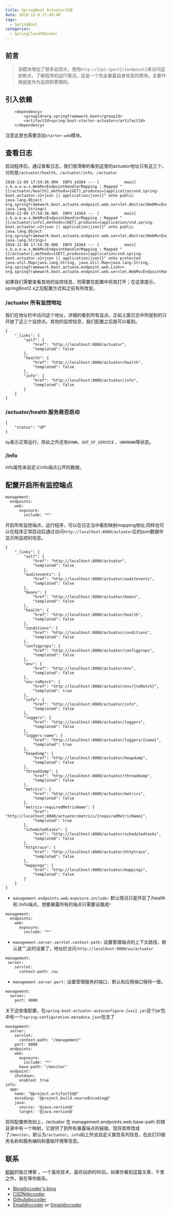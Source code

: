 ```yaml
---
title: SpringBoot Actuator介绍
date: 2018-12-9 17:48:48
tags:
  - SpringBoot
categories: 
  - SpringCloud与Docker
---
```


## 前言

> 该模块增加了很多监控点，使用`http://{ip}:{port}/{endpoint}`来访问这些断点，了解程序的运行情况。这是一个完全暴露自身信息的模块，主要作用就是作为监控和管理的。


## 引入依赖

```
    <dependency>
        <groupId>org.springframework.boot</groupId>
        <artifactId>spring-boot-starter-actuator</artifactId>
    </dependency>
```
注意这里也需要添加`starter-web`模块。

## 查看日志

启动程序后，通过查看日志，我们很清晰的看到这里的actuator地址只有这三个。分别是`/actuator/health`、`/actuator/info`、`/actuator`

```
2018-12-09 17:54:36.904  INFO 14364 --- [           main] s.b.a.e.w.s.WebMvcEndpointHandlerMapping : Mapped "{[/actuator/health],methods=[GET],produces=[application/vnd.spring-boot.actuator.v2+json || application/json]}" onto public java.lang.Object org.springframework.boot.actuate.endpoint.web.servlet.AbstractWebMvcEndpointHandlerMapping$OperationHandler.handle(javax.servlet.http.HttpServletRequest,java.util.Map<java.lang.String, java.lang.String>)
2018-12-09 17:54:36.905  INFO 14364 --- [           main] s.b.a.e.w.s.WebMvcEndpointHandlerMapping : Mapped "{[/actuator/info],methods=[GET],produces=[application/vnd.spring-boot.actuator.v2+json || application/json]}" onto public java.lang.Object org.springframework.boot.actuate.endpoint.web.servlet.AbstractWebMvcEndpointHandlerMapping$OperationHandler.handle(javax.servlet.http.HttpServletRequest,java.util.Map<java.lang.String, java.lang.String>)
2018-12-09 17:54:36.906  INFO 14364 --- [           main] s.b.a.e.w.s.WebMvcEndpointHandlerMapping : Mapped "{[/actuator],methods=[GET],produces=[application/vnd.spring-boot.actuator.v2+json || application/json]}" onto protected java.util.Map<java.lang.String, java.util.Map<java.lang.String, org.springframework.boot.actuate.endpoint.web.Link>> org.springframework.boot.actuate.endpoint.web.servlet.WebMvcEndpointHandlerMapping.links(javax.servlet.http.HttpServletRequest,javax.servlet.http.HttpServletResponse)

```
 如果我们需要查看其他的监控信息，则需要在配置中将其打开；在这里提示，springBoot2.x之后配置方式和之前有所改变。

### /actuator 所有监控地址

我们在地址栏中访问这个地址，详细的看到所有监点。正如上面日志中所提到的只开放了这三个监控点。其他的监控信息，我们配置之后就可以看到。
```
{
    "_links": {
        "self": {
            "href": "http://localhost:8080/actuator",
            "templated": false
        },
        "health": {
            "href": "http://localhost:8080/actuator/health",
            "templated": false
        },
        "info": {
            "href": "http://localhost:8080/actuator/info",
            "templated": false
        }
    }
}
```

### /actuator/health 服务是否启动

```
{
    "status": "UP"
}
```
`Up`表示正常运行，除此之外还有`DOWN`、`OUT_OF_SERVICE` 、`UNKNOWN`等状态。

### /info 

info属性来自定义info端点公开的数据。

## 配置开启所有监控端点
```
management:
  endpoints:
    web:
      exposure:
        include: "*"
```
开启所有监控端点，运行程序，可以在日志当中看到映射mapping地址;同样也可以在程序正常启动后通过访问`http://localhost:8080/actuator`后的json数据中显示所监控的信息。

```
{
    "_links": {
        "self": {
            "href": "http://localhost:8080/actuator",
            "templated": false
        },
        "auditevents": {
            "href": "http://localhost:8080/actuator/auditevents",
            "templated": false
        },
        "beans": {
            "href": "http://localhost:8080/actuator/beans",
            "templated": false
        },
        "health": {
            "href": "http://localhost:8080/actuator/health",
            "templated": false
        },
        "conditions": {
            "href": "http://localhost:8080/actuator/conditions",
            "templated": false
        },
        "configprops": {
            "href": "http://localhost:8080/actuator/configprops",
            "templated": false
        },
        "env": {
            "href": "http://localhost:8080/actuator/env",
            "templated": false
        },
        "env-toMatch": {
            "href": "http://localhost:8080/actuator/env/{toMatch}",
            "templated": true
        },
        "info": {
            "href": "http://localhost:8080/actuator/info",
            "templated": false
        },
        "loggers": {
            "href": "http://localhost:8080/actuator/loggers",
            "templated": false
        },
        "loggers-name": {
            "href": "http://localhost:8080/actuator/loggers/{name}",
            "templated": true
        },
        "heapdump": {
            "href": "http://localhost:8080/actuator/heapdump",
            "templated": false
        },
        "threaddump": {
            "href": "http://localhost:8080/actuator/threaddump",
            "templated": false
        },
        "metrics": {
            "href": "http://localhost:8080/actuator/metrics",
            "templated": false
        },
        "metrics-requiredMetricName": {
            "href": "http://localhost:8080/actuator/metrics/{requiredMetricName}",
            "templated": true
        },
        "scheduledtasks": {
            "href": "http://localhost:8080/actuator/scheduledtasks",
            "templated": false
        },
        "httptrace": {
            "href": "http://localhost:8080/actuator/httptrace",
            "templated": false
        },
        "mappings": {
            "href": "http://localhost:8080/actuator/mappings",
            "templated": false
        }
    }
}
```
+ `management.endpoints.web.exposure.include:` 默认情况只是开启了/health 和 /info端点，想要暴露所有的端点只需要设置成`*`
```
management:
  endpoints:
    web:
      exposure:
        include: "*"
```
+ `management.server.servlet.context-path:` 设置管理端点的上下文路径，默认是"",此时设置了，地址栏访问:`http://localhost:9000/au/actuator`
```
management:
 server:
    servlet:
      context-path: /au
```

+ `management.server.port:` 设置管理服务的端口，默认和应用端口保持一致。
```
management:
  server:
    port: 9000
```
关于这些值配置，在`spring-boot-actuator-autoconfigure-{xxx}.jar`这个jar包中有一个`spring-configuration-metadata.json`包含了

```
management:
  server:
    servlet:
      context-path: "/management"
    port: 8088
  endpoints:
    web:
      exposure:
        include: "*"
      base-path: "/monitor"
  endpoint:
    shutdown:
      enabled: true
info:
  app:
    name: "@project.artifactId@"
    encoding: '@project.build.sourceEncoding@'
    java:
      source: '@java.version@'
      target: '@java.version@'

```
现将配置修改如上，/actuator 在 management.endpoints.web.base-path 的根目录中有一个映射，它提供了到所有暴露端点的链接。现将其修改成了`/monitor`，默认为`/actuator`。`info`如上所说自定义属性系列信息，在此打印服务名称和服务编码和基础环境等信息。

## 联系

[聪聪](https://ccoder.cc/)的独立博客 ，一个喜欢技术，喜欢钻研的95后。如果你看到这篇文章，千里之外，我在等你联系。

- [Blog@ccoder's blog](http://ccoder.cc/)
- [CSDN@ccoder](http://blog.csdn.net/chencong3139)
- [Github@ccoder](https://github.com/chencong-plan)
- [Email@ccoder](mailto:admin@ccoder.top) *or* [Gmail@ccoder](mailto:chencong3139@gmail.com)
